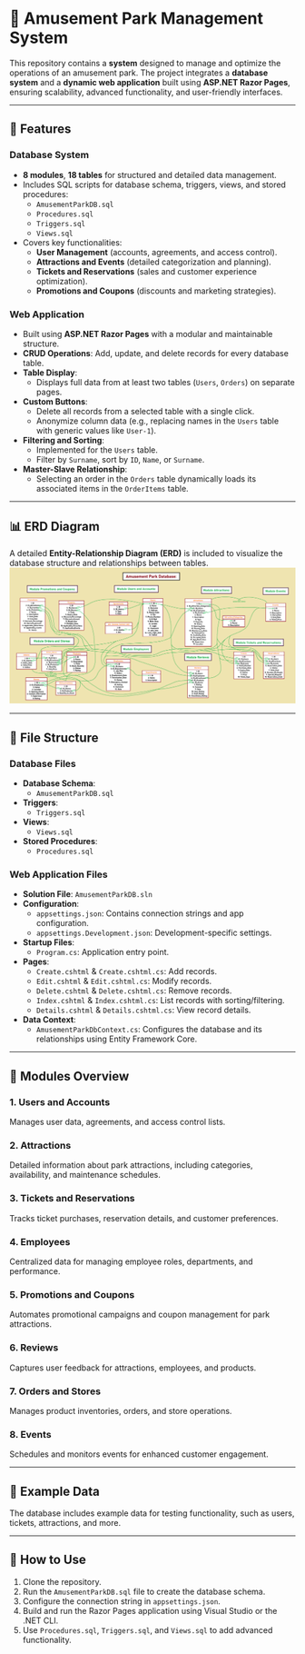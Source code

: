 # 🎢 Amusement Park Management System  

This repository contains a **system** designed to manage and optimize the operations of an amusement park. The project integrates a **database system** and a **dynamic web application** built using **ASP.NET Razor Pages**, ensuring scalability, advanced functionality, and user-friendly interfaces.  

---

## 🚀 Features  

### Database System  
- **8 modules**, **18 tables** for structured and detailed data management.  
- Includes SQL scripts for database schema, triggers, views, and stored procedures:  
  - `AmusementParkDB.sql`  
  - `Procedures.sql`  
  - `Triggers.sql`  
  - `Views.sql`  
- Covers key functionalities:  
  - **User Management** (accounts, agreements, and access control).  
  - **Attractions and Events** (detailed categorization and planning).  
  - **Tickets and Reservations** (sales and customer experience optimization).  
  - **Promotions and Coupons** (discounts and marketing strategies).  

### Web Application  
- Built using **ASP.NET Razor Pages** with a modular and maintainable structure.  
- **CRUD Operations**: Add, update, and delete records for every database table.  
- **Table Display**:  
  - Displays full data from at least two tables (`Users`, `Orders`) on separate pages.  
- **Custom Buttons**:  
  - Delete all records from a selected table with a single click.  
  - Anonymize column data (e.g., replacing names in the `Users` table with generic values like `User-1`).  
- **Filtering and Sorting**:  
  - Implemented for the `Users` table.  
  - Filter by `Surname`, sort by `ID`, `Name`, or `Surname`.  
- **Master-Slave Relationship**:  
  - Selecting an order in the `Orders` table dynamically loads its associated items in the `OrderItems` table.  

---

## 📊 ERD Diagram  

A detailed **Entity-Relationship Diagram (ERD)** is included to visualize the database structure and relationships between tables.  
![ERD Diagram](./diagram.png)  

---

## 📂 File Structure  

### Database Files  
- **Database Schema**:  
  - `AmusementParkDB.sql`  
- **Triggers**:  
  - `Triggers.sql`  
- **Views**:  
  - `Views.sql`  
- **Stored Procedures**:  
  - `Procedures.sql`  

### Web Application Files  
- **Solution File**: `AmusementParkDB.sln`  
- **Configuration**:  
  - `appsettings.json`: Contains connection strings and app configuration.  
  - `appsettings.Development.json`: Development-specific settings.  
- **Startup Files**:  
  - `Program.cs`: Application entry point.  
- **Pages**:  
  - `Create.cshtml` & `Create.cshtml.cs`: Add records.  
  - `Edit.cshtml` & `Edit.cshtml.cs`: Modify records.  
  - `Delete.cshtml` & `Delete.cshtml.cs`: Remove records.  
  - `Index.cshtml` & `Index.cshtml.cs`: List records with sorting/filtering.  
  - `Details.cshtml` & `Details.cshtml.cs`: View record details.  
- **Data Context**:  
  - `AmusementParkDbContext.cs`: Configures the database and its relationships using Entity Framework Core.  

---

## 📝 Modules Overview  

### 1. Users and Accounts  
Manages user data, agreements, and access control lists.  
### 2. Attractions  
Detailed information about park attractions, including categories, availability, and maintenance schedules.  
### 3. Tickets and Reservations  
Tracks ticket purchases, reservation details, and customer preferences.  
### 4. Employees  
Centralized data for managing employee roles, departments, and performance.  
### 5. Promotions and Coupons  
Automates promotional campaigns and coupon management for park attractions.  
### 6. Reviews  
Captures user feedback for attractions, employees, and products.  
### 7. Orders and Stores  
Manages product inventories, orders, and store operations.  
### 8. Events  
Schedules and monitors events for enhanced customer engagement.  

---

## 📜 Example Data  

The database includes example data for testing functionality, such as users, tickets, attractions, and more.  

---

## 🎯 How to Use  

1. Clone the repository.  
2. Run the `AmusementParkDB.sql` file to create the database schema.  
3. Configure the connection string in `appsettings.json`.  
4. Build and run the Razor Pages application using Visual Studio or the .NET CLI.  
5. Use `Procedures.sql`, `Triggers.sql`, and `Views.sql` to add advanced functionality.  
